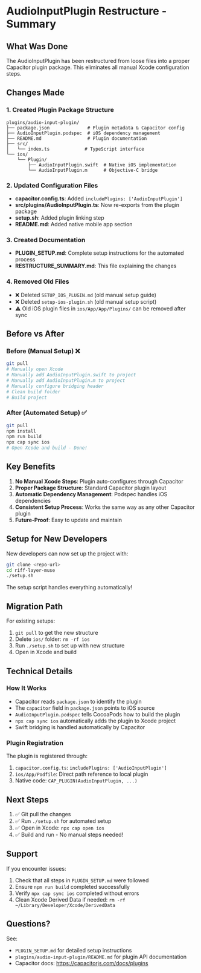 # AudioInputPlugin Restructure - Summary

## What Was Done

The AudioInputPlugin has been restructured from loose files into a proper Capacitor plugin package. This eliminates all manual Xcode configuration steps.

## Changes Made

### 1. Created Plugin Package Structure
```
plugins/audio-input-plugin/
├── package.json              # Plugin metadata & Capacitor config
├── AudioInputPlugin.podspec  # iOS dependency management
├── README.md                 # Plugin documentation
├── src/
│   └── index.ts             # TypeScript interface
└── ios/
    └── Plugin/
        ├── AudioInputPlugin.swift  # Native iOS implementation
        └── AudioInputPlugin.m      # Objective-C bridge
```

### 2. Updated Configuration Files
- **capacitor.config.ts**: Added `includePlugins: ['AudioInputPlugin']`
- **src/plugins/AudioInputPlugin.ts**: Now re-exports from the plugin package
- **setup.sh**: Added plugin linking step
- **README.md**: Added native mobile app section

### 3. Created Documentation
- **PLUGIN_SETUP.md**: Complete setup instructions for the automated process
- **RESTRUCTURE_SUMMARY.md**: This file explaining the changes

### 4. Removed Old Files
- ❌ Deleted `SETUP_IOS_PLUGIN.md` (old manual setup guide)
- ❌ Deleted `setup-ios-plugin.sh` (old manual setup script)
- ⚠️ Old iOS plugin files in `ios/App/App/Plugins/` can be removed after sync

## Before vs After

### Before (Manual Setup) ❌
```bash
git pull
# Manually open Xcode
# Manually add AudioInputPlugin.swift to project
# Manually add AudioInputPlugin.m to project
# Manually configure bridging header
# Clean build folder
# Build project
```

### After (Automated Setup) ✅
```bash
git pull
npm install
npm run build
npx cap sync ios
# Open Xcode and build - Done!
```

## Key Benefits

1. **No Manual Xcode Steps**: Plugin auto-configures through Capacitor
2. **Proper Package Structure**: Standard Capacitor plugin layout
3. **Automatic Dependency Management**: Podspec handles iOS dependencies
4. **Consistent Setup Process**: Works the same way as any other Capacitor plugin
5. **Future-Proof**: Easy to update and maintain

## Setup for New Developers

New developers can now set up the project with:

```bash
git clone <repo-url>
cd riff-layer-muse
./setup.sh
```

The setup script handles everything automatically!

## Migration Path

For existing setups:
1. `git pull` to get the new structure
2. Delete `ios/` folder: `rm -rf ios`
3. Run `./setup.sh` to set up with new structure
4. Open in Xcode and build

## Technical Details

### How It Works
- Capacitor reads `package.json` to identify the plugin
- The `capacitor` field in `package.json` points to iOS source
- `AudioInputPlugin.podspec` tells CocoaPods how to build the plugin
- `npx cap sync ios` automatically adds the plugin to Xcode project
- Swift bridging is handled automatically by Capacitor

### Plugin Registration
The plugin is registered through:
1. `capacitor.config.ts`: `includePlugins: ['AudioInputPlugin']`
2. `ios/App/Podfile`: Direct path reference to local plugin
3. Native code: `CAP_PLUGIN(AudioInputPlugin, ...)`

## Next Steps

1. ✅ Git pull the changes
2. ✅ Run `./setup.sh` for automated setup
3. ✅ Open in Xcode: `npx cap open ios`
4. ✅ Build and run - No manual steps needed!

## Support

If you encounter issues:
1. Check that all steps in `PLUGIN_SETUP.md` were followed
2. Ensure `npm run build` completed successfully
3. Verify `npx cap sync ios` completed without errors
4. Clean Xcode Derived Data if needed: `rm -rf ~/Library/Developer/Xcode/DerivedData`

## Questions?

See:
- `PLUGIN_SETUP.md` for detailed setup instructions
- `plugins/audio-input-plugin/README.md` for plugin API documentation
- Capacitor docs: https://capacitorjs.com/docs/plugins

